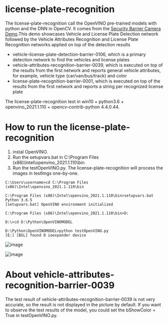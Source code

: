 # license-plate-recognition
The license-plate-recognition call the OpenVINO pre-trained models with python and the DNN in OpenCV. It comes from the [Security Barrier Camera Demo](https://docs.openvinotoolkit.org/2018_R5/_samples_security_barrier_camera_demo_README.html).This demo showcases Vehicle and License Plate Detection network followed by the Vehicle Attributes Recognition and License Plate Recognition networks applied on top of the detection results
* vehicle-license-plate-detection-barrier-0106, which is a primary detection network to find the vehicles and license plates
* vehicle-attributes-recognition-barrier-0039, which is executed on top of the results from the first network and reports general vehicle attributes, for example, vehicle type (car/van/bus/track) and color
* license-plate-recognition-barrier-0001, which is executed on top of the results from the first network and reports a string per recognized license plate

The license-plate-recognition test in win10 + python3.6 + openvino_2021.1.110 + opencv-contrib-python 4.4.0.44.

# How to run the license-plate-recognition
1. instal OpenVINO.
2. Run the setupvars.bat in C:\Program Files (x86)\Intel\openvino_2021.1.110\bin
3. Run the testOpenVINO.py. The license-plate-recognition will process the images in testImgs one-by-one.
```
C:\Users\username>cd C:\Program Files (x86)\Intel\openvino_2021.1.110\bin
 
C:\Program Files (x86)\Intel\openvino_2021.1.110\bin>setupvars.bat
Python 3.6.5
[setupvars.bat] OpenVINO environment initialized
 
C:\Program Files (x86)\Intel\openvino_2021.1.110\bin>D:
 
D:\>cd D:\Python\OpenVINOMODEL
 
D:\Python\OpenVINOMODEL>python testOpenVINO.py
[E:] [BSL] found 0 ioexpander device
```
![image](https://github.com/livezingy/license-plate-recognition/blob/master/license1.png)

![image](https://github.com/livezingy/license-plate-recognition/blob/master/license2.png)

# About vehicle-attributes-recognition-barrier-0039
The test result of vehicle-attributes-recognition-barrier-0039 is not very accurate, so the result is not displayed in the picture by default. If you want to observe the test results of the model, you could set the bShowColor = True in testOpenVINO.py.

